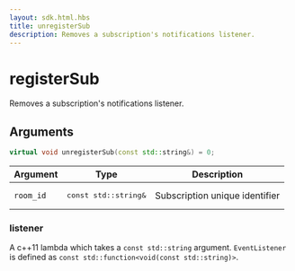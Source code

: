 ```yaml
---
layout: sdk.html.hbs
title: unregisterSub
description: Removes a subscription's notifications listener.
---
```


# registerSub

Removes a subscription's notifications listener.

## Arguments

```cpp
virtual void unregisterSub(const std::string&) = 0;
```

| Argument   | Type                      | Description
| ---------- |---------------------------|-------------------------------------------------- |
| `room_id` | <pre>const std::string&</pre>  | Subscription unique identifier

### listener

A c++11 lambda which takes a `const std::string` argument.
`EventListener` is defined as `const std::function<void(const std::string)>`.